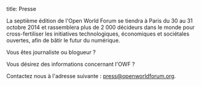 title: Presse

La septième édition de l'Open World Forum se tiendra à Paris du 30 au 31 octobre 2014 et rassemblera plus de 2 000 décideurs dans le monde pour cross-fertiliser les initiatives technologiques, économiques et sociétales ouvertes, afin de bâtir le futur du numérique.

Vous êtes journaliste ou blogueur ?

Vous désirez des informations concernant l'OWF ?

Contactez nous à l'adresse suivante : [press@openworldforum.org][4].

 [4]: mailto:press%40openworldforum.org
